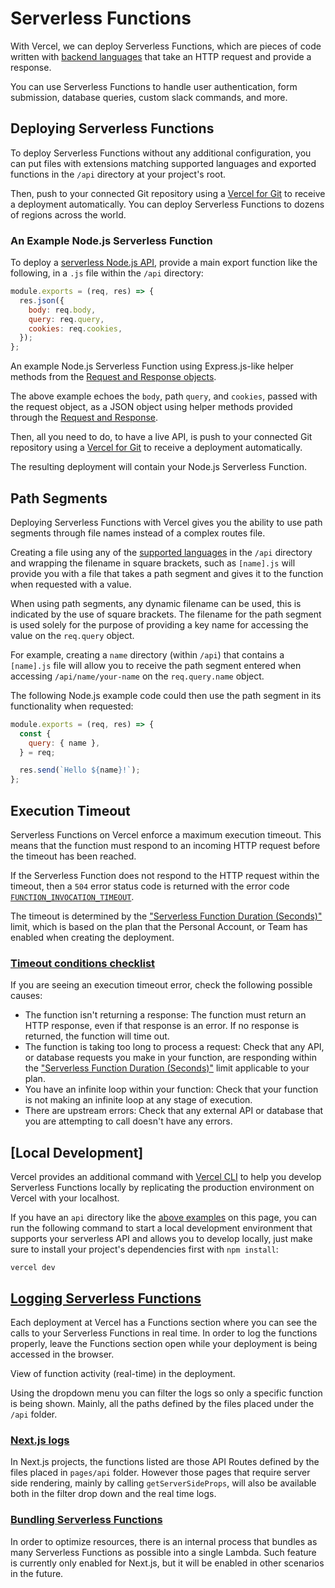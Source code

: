 # Serverless Functions

With Vercel, we can deploy Serverless Functions, which are pieces of code written with [backend languages](https://vercel.com/docs/concepts/functions/supported-languages#supported-languages) that take an HTTP request and provide a response.

You can use Serverless Functions to handle user authentication, form submission, database queries, custom slack commands, and more.

## Deploying Serverless Functions

To deploy Serverless Functions without any additional configuration, you can put files with extensions matching supported languages and exported functions in the `/api` directory at your project's root.

Then, push to your connected Git repository using a [Vercel for Git](https://vercel.com/docs/concepts/git) to receive a deployment automatically. You can deploy Serverless Functions to dozens of regions across the world.

### An Example Node.js Serverless Function

To deploy a [serverless Node.js API](https://vercel.com/docs/concepts/functions/supported-languages#node.js), provide a main export function like the following, in a `.js` file within the `/api` directory:

```js
module.exports = (req, res) => {
  res.json({
    body: req.body,
    query: req.query,
    cookies: req.cookies,
  });
};
```

An example Node.js Serverless Function using Express.js-like helper methods from the [Request and Response objects](https://vercel.com/docs/runtimes#official-runtimes/node-js/node-js-request-and-response-objects).

The above example echoes the `body`, path `query`, and `cookies`, passed with the request object, as a JSON object using helper methods provided through the [Request and Response](https://vercel.com/docs/runtimes#official-runtimes/node-js/node-js-request-and-response-objects).

Then, all you need to do, to have a live API, is push to your connected Git repository using a [Vercel for Git](https://vercel.com/docs/concepts/git) to receive a deployment automatically.

The resulting deployment will contain your Node.js Serverless Function.

## Path Segments

Deploying Serverless Functions with Vercel gives you the ability to use path segments through file names instead of a complex routes file.

Creating a file using any of the [supported languages](https://vercel.com/docs/concepts/functions/supported-languages) in the `/api` directory and wrapping the filename in square brackets, such as `[name].js` will provide you with a file that takes a path segment and gives it to the function when requested with a value.

When using path segments, any dynamic filename can be used, this is indicated by the use of square brackets. The filename for the path segment is used solely for the purpose of providing a key name for accessing the value on the `req.query` object.

For example, creating a `name` directory (within `/api`) that contains a `[name].js` file will allow you to receive the path segment entered when accessing `/api/name/your-name` on the `req.query.name` object.

The following Node.js example code could then use the path segment in its functionality when requested:

```js
module.exports = (req, res) => {
  const {
    query: { name },
  } = req;

  res.send(`Hello ${name}!`);
};
```

## Execution Timeout

Serverless Functions on Vercel enforce a maximum execution timeout. This means that the function must respond to an incoming HTTP request before the timeout has been reached.

If the Serverless Function does not respond to the HTTP request within the timeout, then a `504` error status code is returned with the error code [`FUNCTION_INVOCATION_TIMEOUT`](https://vercel.com/docs/error/application/FUNCTION_INVOCATION_TIMEOUT).

The timeout is determined by the ["Serverless Function Duration (Seconds)"](https://vercel.com/docs/concepts/limits/overview#general-limits) limit, which is based on the plan that the Personal Account, or Team has enabled when creating the deployment.

### [Timeout conditions checklist](https://vercel.com/docs/concepts/functions/introduction#timeout-conditions-checklist)

If you are seeing an execution timeout error, check the following possible causes:

- The function isn't returning a response: The function must return an HTTP response, even if that response is an error. If no response is returned, the function will time out.
- The function is taking too long to process a request: Check that any API, or database requests you make in your function, are responding within the ["Serverless Function Duration (Seconds)"](https://vercel.com/docs/concepts/limits/overview#general-limits) limit applicable to your plan.
- You have an infinite loop within your function: Check that your function is not making an infinite loop at any stage of execution.
- There are upstream errors: Check that any external API or database that you are attempting to call doesn't have any errors.

## [Local Development]

Vercel provides an additional command with [Vercel CLI](https://vercel.com/cli) to help you develop Serverless Functions locally by replicating the production environment on Vercel with your localhost.

If you have an `api` directory like the [above examples](https://vercel.com/docs/concepts/functions/introduction#deploying-serverless-functions) on this page, you can run the following command to start a local development environment that supports your serverless API and allows you to develop locally, just make sure to install your project's dependencies first with `npm install`:

```
vercel dev
```

## [Logging Serverless Functions](https://vercel.com/docs/concepts/functions/introduction#logging-serverless-functions)

Each deployment at Vercel has a Functions section where you can see the calls to your Serverless Functions in real time. In order to log the functions properly, leave the Functions section open while your deployment is being accessed in the browser.

View of function activity (real-time) in the deployment.

Using the dropdown menu you can filter the logs so only a specific function is being shown. Mainly, all the paths defined by the files placed under the `/api` folder.

### [Next.js logs](https://vercel.com/docs/concepts/functions/introduction#next.js-logs)

In Next.js projects, the functions listed are those API Routes defined by the files placed in `pages/api` folder. However those pages that require server side rendering, mainly by calling `getServerSideProps`, will also be available both in the filter drop down and the real time logs.

### [Bundling Serverless Functions](https://vercel.com/docs/concepts/functions/introduction#bundling-serverless-functions)

In order to optimize resources, there is an internal process that bundles as many Serverless Functions as possible into a single Lambda. Such feature is currently only enabled for Next.js, but it will be enabled in other scenarios in the future.

